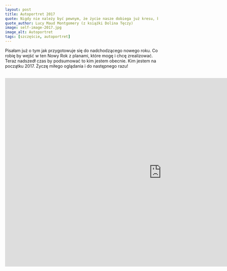 ```yaml
---
layout: post
title: Autoportret 2017
quote: Nigdy nie należy być pewnym, że życie nasze dobiega już kresu, bo kiedy nam się nawet zdaje, że los skończył pisać swą historię, to gdy odwracamy stronice księgi naszego życia, widzimy ze zdziwieniem świeżo napisany rozdział.
quote_author: Lucy Maud Montgomery (z książki Dolina Tęczy)
image: self-image-2017.jpg
image_alt: Autoportret
tags: [szczęście, autoportret]
---
```


Pisałam już o tym jak przygotowuje się do nadchodzącego nowego roku. Co robię by wejść w ten Nowy Rok z planami, które mogę i chcę zrealizować. Teraz nadszedł czas by podsumować to kim jestem obecnie. Kim jestem na początku 2017. Życzę miłego oglądania i do następnego razu!

<br>

<iframe width="1030" height="620" src="https://www.youtube.com/embed/Dv-bUBzeTX4" frameborder="0" allowfullscreen></iframe>
